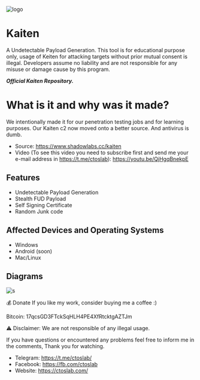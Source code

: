 
![logo](https://i.imgur.com/zDAgX52.png)

# Kaiten
A Undetectable Payload Generation.
This tool is for educational purpose only, usage of Keiten for attacking targets without prior mutual consent is illegal. Developers assume no liability and are not responsible for any misuse or damage cause by this program.

***Official Kaiten Repository.***

# What is it and why was it made?
We intentionally made it for our penetration testing jobs and for learning purposes. Our Kaiten c2 now moved onto a better source. And antivirus is dumb.
- Source: https://www.shadowlabs.cc/kaiten
- Video (To see this video you need to subscribe first and send me your e-mail address in https://t.me/ctoslab): https://youtu.be/QjHgqBnekpE

## Features

- Undetectable Payload Generation
- Stealth FUD Payload
- Self Signing Certificate
- Random Junk code

## Affected Devices and Operating Systems
- Windows
- Android (soon)
- Mac/Linux

## Diagrams 

![s](https://i.imgur.com/Nz5SvPU.png)

💰 Donate
If you like my work, consider buying me a coffee :)

Bitcoin: 17qcsGD3FTckSqHLH4PE4XfRtcktgAZTJm

⚠️ Disclaimer: We are not responsible of any illegal usage.

If you have questions or encountered any problems feel free to inform me in the comments, Thank you for watching.

- Telegram: https://t.me/ctoslab/
- Facebook: https://fb.com/ctoslab
- Website: https://ctoslab.com/
